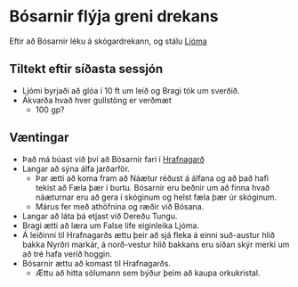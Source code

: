 # Bósarnir flýja greni drekans
Eftir að Bósarnir léku á skógardrekann, og stálu [Ljóma](/items/ljomi.md)


## Tiltekt eftir síðasta sessjón
- Ljómi byrjaði að glóa í 10 ft um leið og Bragi tók um sverðið.
- Ákvarða hvað hver gullstöng er verðmæt
  - 100 gp?

## Væntingar
- Það má búast við því að Bósarnir fari í [Hrafnagarð](
  /world/locations/hrafnagardur.md)
- Langar að sýna álfa jarðarför.
  - Þar ætti að koma fram að Náætur réðust á álfana og að það hafi tekist að 
    Fæla þær í burtu. Bósarnir eru beðnir um að finna hvað náæturnar eru að 
    gera í skóginum og helst fæla þær úr skóginum.
  - Márus fer með athöfnina og ræðir við Bósana.
- Langar að láta þá etjast við Dereðu Tungu.
- Bragi ætti að læra um False life eiginleika Ljóma.
- Á leiðinni til Hrafnagarðs ættu þeir að sjá fleka á einni suð-austur hlið 
  bakka Nyrðri markár, á norð-vestur hlið bakkans eru síðan skýr merki um að 
  tré hafa verið hoggin.
- Bósarnir ættu að komast til Hrafnagarðs.
  - Ættu að hitta sölumann sem býður þeim að kaupa orkukristal.